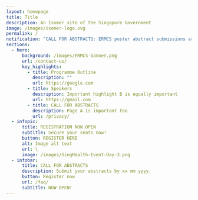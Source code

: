 ```yaml
---
layout: homepage
title: Title
description: An Isomer site of the Singapore Government
image: /images/isomer-logo.svg
permalink: /
notification: "CALL FOR ABSTRACTS: ERMCS poster abstract submissions are now open for 2023!"
sections:
  - hero:
      background: /images/ERMCS-banner.png
      url: /contact-us/
      key_highlights:
        - title: Programme Outline
          description: ""
          url: https://google.com
        - title: Speakers
          description: Important highlight B is equally important
          url: https://gmail.com
        - title: CALL FOR ABSTRACTS
          description: Page A is important too
          url: /privacy/
  - infopic:
      title: REGISTRATION NOW OPEN
      subtitle: Secure your seats now!
      button: REGISTER HERE
      alt: Image alt text
      url: \
      image: /images/SingHealth-Event-Day-3.png
  - infobar:
      title: CALL FOR ABSTRACTS
      description: Submit your abstracts by xx mm yyyy.
      button: Register now
      url: /faq/
      subtitle: NOW OPEN!
---
```

